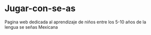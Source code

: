 # Jugar-con-se-as
Pagina web dedicada al aprendizaje de niños entre los 5-10 años de la lengua se señas Mexicana
